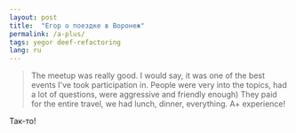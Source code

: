 ```yaml
---
layout: post
title:  "Егор о поездке в Воронеж"
permalink: /a-plus/
tags: yegor deef-refactoring
lang: ru
---
```


> The meetup was really good. I would say, it was one of the best events I've
> took participation in. People were very into the topics, had a lot of
> questions, were aggressive and friendly enough) They paid for the entire
> travel, we had lunch, dinner, everything. A+ experience!

Так-то!
